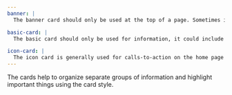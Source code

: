 ```yaml
---
banner: |
  The banner card should only be used at the top of a page. Sometimes it includes a call-to-action button. It has an image behind the text.

basic-card: |
  The basic card should only be used for information, it could include a button but is never a link itself.

icon-card: |
  The icon card is generally used for calls-to-action on the home page or highlights on inside pages.
---
```

The cards help to organize separate groups of information and highlight important things using the card style.
